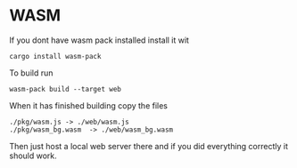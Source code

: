 # WASM

If you dont have wasm pack installed install it wit
```
cargo install wasm-pack
```


To build run
```
wasm-pack build --target web 
```

When it has finished building copy the files
```
./pkg/wasm.js -> ./web/wasm.js
./pkg/wasm_bg.wasm  -> ./web/wasm_bg.wasm
```

Then just host a local web server there and if you did everything correctly it should work.